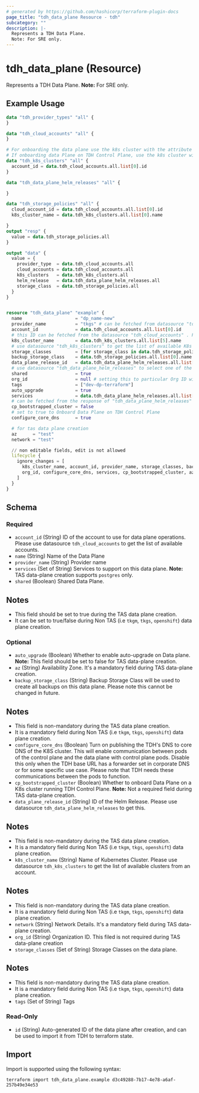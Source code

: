 ```yaml
---
# generated by https://github.com/hashicorp/terraform-plugin-docs
page_title: "tdh_data_plane Resource - tdh"
subcategory: ""
description: |-
  Represents a TDH Data Plane.
  Note: For SRE only.
---
```


# tdh_data_plane (Resource)

Represents a TDH Data Plane.
**Note:** For SRE only.

## Example Usage

```terraform
data "tdh_provider_types" "all" {
}

data "tdh_cloud_accounts" "all" {
}

# For onboarding the data plane use the k8s cluster with the attribute "available" is set to true
# If onboarding data Plane on TDH Control Plane, use the k8s cluster with the attribute "cp_present" is set to true and "dp_present" is set to false
data "tdh_k8s_clusters" "all" {
  account_id = data.tdh_cloud_accounts.all.list[0].id
}

data "tdh_data_plane_helm_releases" "all" {

}

data "tdh_storage_policies" "all" {
  cloud_account_id = data.tdh_cloud_accounts.all.list[0].id
  k8s_cluster_name = data.tdh_k8s_clusters.all.list[0].name

}
output "resp" {
  value = data.tdh_storage_policies.all
}

output "data" {
  value = {
    provider_type  = data.tdh_cloud_accounts.all
    cloud_accounts = data.tdh_cloud_accounts.all
    k8s_clusters   = data.tdh_k8s_clusters.all
    helm_release   = data.tdh_data_plane_helm_releases.all
    storage_class  = data.tdh_storage_policies.all
  }
}


resource "tdh_data_plane" "example" {
  name                    = "dp_name-new"
  provider_name           = "tkgs" # can be fetched from datasource "tdh_provider_types"
  account_id              = data.tdh_cloud_accounts.all.list[0].id
  # this ID can be fetched from the datasource "tdh_cloud_accounts" . Provider type can be verifies using the 'provider_type' field
  k8s_cluster_name        = data.tdh_k8s_clusters.all.list[5].name
  # use datasource "tdh_k8s_clusters" to get the list of available K8s clusters.# For onboarding the data plane use the k8s cluster with the attribute "available" is set to tru. If onboarding Data Plane on TDH Control Plane, use the k8s cluster with the attribute "cp_present" is set to true and "dp_present" is set to false
  storage_classes         = [for storage_class in data.tdh_storage_policies.all.list : storage_class.name]
  backup_storage_class    = data.tdh_storage_policies.all.list[0].name # name of the storage class to use for backups
  data_plane_release_id   = data.tdh_data_plane_helm_releases.all.list[0].id
  # use datasource "tdh_data_plane_helm_releases" to select one of the IDs
  shared                  = true
  org_id                  = null # setting this to particular Org ID will make it available to only that Org
  tags                    = ["dev-dp-terraform"]
  auto_upgrade            = true
  services                = data.tdh_data_plane_helm_releases.all.list[0].services
  # can be fetched from the response of "tdh_data_plane_helm_releases" services field
  cp_bootstrapped_cluster = false
  # set to true to Onboard Data Plane on TDH Control Plane
  configure_core_dns      = true

  # for tas data plane creation
  az      = "test"
  network = "test"

  // non editable fields, edit is not allowed
  lifecycle {
    ignore_changes = [
      k8s_cluster_name, account_id, provider_name, storage_classes, backup_storage_class, data_plane_release_id, shared,
      org_id, configure_core_dns, services, cp_bootstrapped_cluster, az, network
    ]
  }
}
```

<!-- schema generated by tfplugindocs -->
## Schema

### Required

- `account_id` (String) ID of the account to use for data plane operations. Please use datasource `tdh_cloud_accounts` to get the list of available accounts.
- `name` (String) Name of the Data Plane
- `provider_name` (String) Provider name
- `services` (Set of String) Services to support on this data plane.
**Note:** TAS data-plane creation supports `postgres` only.
- `shared` (Boolean) Shared Data Plane.
## Notes
- This field should be set to true during the TAS data plane creation.
- It can be set to true/false during Non TAS (i.e `tkgm`, `tkgs`, `openshift`) data plane creation.

### Optional

- `auto_upgrade` (Boolean) Whether to enable auto-upgrade on Data plane.
**Note:** This field should be set to false for TAS data-plane creation.
- `az` (String) Availability Zone. It's a mandatory field during TAS data-plane creation.
- `backup_storage_class` (String) Backup Storage Class will be used to create all backups on this data plane. Please note this cannot be changed in future.
## Notes
- This field is non-mandatory during the TAS data plane creation.
- It is a mandatory field during Non TAS (i.e `tkgm`, `tkgs`, `openshift`)	data plane creation.
- `configure_core_dns` (Boolean) Turn on publishing the TDH's DNS to core DNS of the K8S cluster. This will enable communication between pods of the control plane and the data plane with control plane pods. Disable this only when the TDH base URL has a forwarder set in corporate DNS or for some specific use case.
Please note that TDH needs these communications between the pods to function.
- `cp_bootstrapped_cluster` (Boolean) Whether to onboard Data Plane on a K8s cluster running TDH Control Plane.
**Note:** Not a required field during TAS data-plane creation.
- `data_plane_release_id` (String) ID of the Helm Release. Please use datasource `tdh_data_plane_helm_releases` to get this.
## Notes
- This field is non-mandatory during the TAS data plane creation.
- It is a mandatory field during Non TAS (i.e `tkgm`, `tkgs`, `openshift`)	data plane creation.
- `k8s_cluster_name` (String) Name of Kubernetes Cluster. Please use datasource `tdh_k8s_clusters` to get the list of available clusters from an account.
## Notes
- This field is non-mandatory during the TAS data plane creation.
- It is a mandatory field during Non TAS (i.e `tkgm`, `tkgs`, `openshift`)	data plane creation.
- `network` (String) Network Details. It's a mandatory field during TAS data-plane creation.
- `org_id` (String) Organization ID. This filed is not required during TAS data-plane creation
- `storage_classes` (Set of String) Storage Classes on the data plane.
## Notes
- This field is non-mandatory during the TAS data plane creation.
- It is a mandatory field during Non TAS (i.e `tkgm`, `tkgs`, `openshift`)	data plane creation.
- `tags` (Set of String) Tags

### Read-Only

- `id` (String) Auto-generated ID of the data plane after creation, and can be used to import it from TDH to terraform state.

## Import

Import is supported using the following syntax:

```shell
terraform import tdh_data_plane.example d3c49288-7b17-4e78-a6af-257b49e34e53
```
